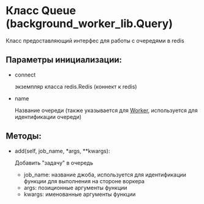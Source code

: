 # Класс Queue (background_worker_lib.Query)
Класс предоставляющий интерфес для работы с очередями в redis

## Параметры инициализации:
* connect 

     экземпляр класса redis.Redis (коннект к redis)

* name

    Название очереди (также указывается для [Worker](./worker.md), используется для идентификации очереди)

## Методы:
* add(self, job_name, *args, **kwargs):

    Добавить "задачу" в очередь
    * job_name: название джоба, используется для идентификации функции для выполнения на стороне воркера
    * args: позиционные аргументы функции
    * kwargs: именованные аргументы функции
